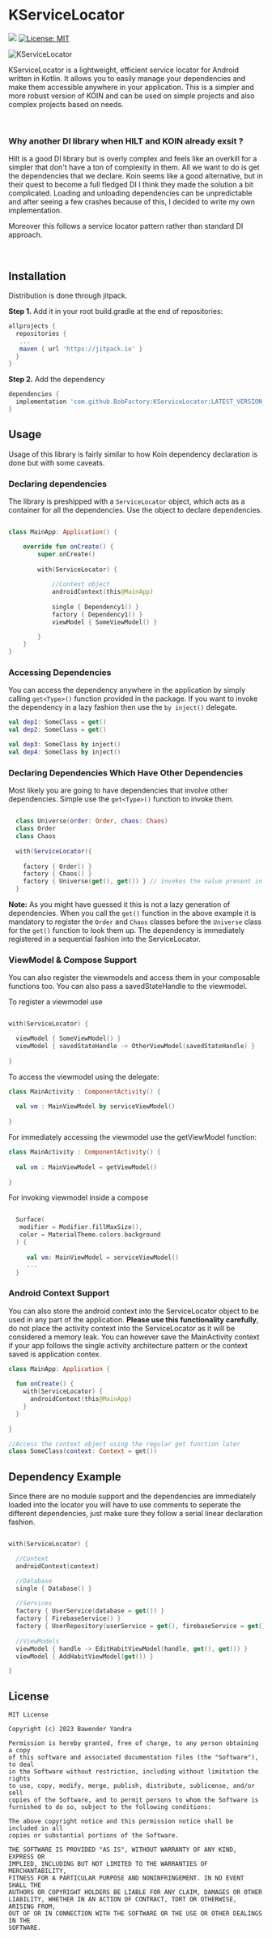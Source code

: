 # KServiceLocator

[![](https://jitpack.io/v/BobFactory/KServiceLocator.svg)](https://jitpack.io/#BobFactory/KServiceLocator)
[![License: MIT](https://img.shields.io/badge/License-MIT-yellow.svg)](https://opensource.org/licenses/MIT)


![KServiceLocator](https://user-images.githubusercontent.com/26218176/216244327-875e554b-7611-446b-baf3-09fdd1adbb1e.png)

KServiceLocator is a lightweight, efficient service locator for Android written in Kotlin. It allows you to easily manage your dependencies and make them accessible anywhere in your application. This is a simpler and more robust version of KOIN and can be used on simple projects and also complex projects based on needs. 

<br>

### Why another DI library when HILT and KOIN already exsit ?

Hilt is a good DI library but is overly complex and feels like an overkill for a simpler that don't have a ton of complexity in them. All we want to do is get the dependencies that we declare. Koin seems like a good alternative, but in their quest to become a full fledged DI I think they made the solution a bit complicated. Loading and unloading dependencies can be unpredictable and after seeing a few crashes because of this, I decided to write my own implementation. 

Moreover this follows a service locator pattern rather than standard DI approach. 


<br>

## Installation
Distribution is done through jitpack.

**Step 1.** 
Add it in your root build.gradle at the end of repositories:

```groovy
allprojects {
  repositories {
   ...
   maven { url 'https://jitpack.io' }
  }
}
```

**Step 2.** 
Add the dependency

```groovy
dependencies {
  implementation 'com.github.BobFactory:KServiceLocator:LATEST_VERSION_TAG'
}
```

## Usage
Usage of this library is fairly similar to how Koin dependency declaration is done but with some caveats. 

### Declaring dependencies
The library is preshipped with a `ServiceLocator` object, which acts as a container for all the dependencies. 
Use the object to declare dependencies. 

```kotlin

class MainApp: Application() {

    override fun onCreate() {
        super.onCreate()
        
        with(ServiceLocator) {
        
            //Context object
            androidContext(this@MainApp)
            
            single { Dependency1() }
            factory { Dependency1() }
            viewModel { SomeViewModel() }

        }
    }
}
```

### Accessing Dependencies 

You can access the dependency anywhere in the application by simply calling `get<Type>()` function provided in the package. If you want to invoke the dependency in a lazy fashion then use the `by inject()` delegate. 

```kotlin
val dep1: SomeClass = get()
val dep2: SomeClass = get()

val dep3: SomeClass by inject()
val dep4: SomeClass by inject()

```

### Declaring Dependencies Which Have Other Dependencies

Most likely you are going to have dependencies that involve other dependencies. Simple use the `get<Type>()` function to invoke them. 

```kotlin

  class Universe(order: Order, chaos: Chaos)
  class Order
  class Chaos
  
  with(ServiceLocator){
    
    factory { Order() }
    factory { Chaos() }
    factory { Universe(get(), get()) } // invokes the value present in the locator object for the depdendency.
  }
```

**Note:**
As you might have guessed it this is not a lazy generation of dependencies. When you call the `get()` function in the above example it is mandatory to register the `Order` and `Chaos` classes before the `Universe` class for the `get()` function to look them up. The dependency is immediately registered in a sequential fashion into the ServiceLocator. 

### ViewModel & Compose Support 

You can also register the viewmodels and access them in your composable functions too. You can also pass a savedStateHandle to the viewmodel. 

To register a viewmodel use

```kotlin

with(ServiceLocator) {

  viewModel { SomeViewModel() }
  viewModel { savedStateHandle -> OtherViewModel(savedStateHandle) }
  
}
```

To access the viewmodel using the delegate:

```kotlin
class MainActivity : ComponentActivity() {
  
  val vm : MainViewModel by serviceViewModel()
  
}
```

For immediately accessing the viewmodel use the getViewModel function: 

```kotlin
class MainActivity : ComponentActivity() {
  
  val vm : MainViewModel = getViewModel()
  
}
```

For invoking viewmodel inside a compose

```kotlin

  Surface(
   modifier = Modifier.fillMaxSize(),
   color = MaterialTheme.colors.background
  ) {
  
     val vm: MainViewModel = serviceViewModel()
     ...
  }
 ```  
 

                    
### Android Context Support 
You can also store the android context into the ServiceLocator object to be used in any part of the application. **Please use this functionality carefully**, do not place the activity context into the ServiceLocator as it will be considered a memory leak. You can however save the MainActivity context if your app follows the single activity architecture pattern or the context saved is application contex.

```kotlin
class MainApp: Application {
  
  fun onCreate() {
    with(ServiceLocator) {
      androidContext(this@MainApp)
    }
  }
  
}

//Access the context object using the regular get function later
class SomeClass(context: Context = get())
```

                   
## Dependency Example
Since there are no module support and the dependencies are immediately loaded into the locator you will have to use comments to seperate the different dependencies, just make sure they follow a serial linear declaration fashion.

```kotlin

with(ServiceLocator) {

  //Context
  androidContext(context)

  //Database
  single { Database() }
  
  //Services
  factory { UserService(database = get()) }
  factory { FirebaseService() }
  factory { UserRepository(userService = get(), firebaseService = get()) }
  
  //ViewModels
  viewModel { handle -> EditHabitViewModel(handle, get(), get()) }
  viewModel { AddHabitViewModel(get()) }

}
```


## License

```
MIT License

Copyright (c) 2023 Bawender Yandra

Permission is hereby granted, free of charge, to any person obtaining a copy
of this software and associated documentation files (the "Software"), to deal
in the Software without restriction, including without limitation the rights
to use, copy, modify, merge, publish, distribute, sublicense, and/or sell
copies of the Software, and to permit persons to whom the Software is
furnished to do so, subject to the following conditions:

The above copyright notice and this permission notice shall be included in all
copies or substantial portions of the Software.

THE SOFTWARE IS PROVIDED "AS IS", WITHOUT WARRANTY OF ANY KIND, EXPRESS OR
IMPLIED, INCLUDING BUT NOT LIMITED TO THE WARRANTIES OF MERCHANTABILITY,
FITNESS FOR A PARTICULAR PURPOSE AND NONINFRINGEMENT. IN NO EVENT SHALL THE
AUTHORS OR COPYRIGHT HOLDERS BE LIABLE FOR ANY CLAIM, DAMAGES OR OTHER
LIABILITY, WHETHER IN AN ACTION OF CONTRACT, TORT OR OTHERWISE, ARISING FROM,
OUT OF OR IN CONNECTION WITH THE SOFTWARE OR THE USE OR OTHER DEALINGS IN THE
SOFTWARE.
```



